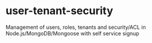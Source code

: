 user-tenant-security
====================

Management of users, roles, tenants and security/ACL in Node.js/MongoDB/Mongoose with self service signup

